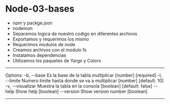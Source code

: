 # Node-03-bases

* npm y packge.json
* nodemon 
* Separamos logica de nuestro codigo en diferentes archivos
* Exportamos y requerimos los mismo
* Requerimos modulos de node
* Creamos archivos con el modulo fs
* Instalamos dependencias
* Utilizamos los paquetes de  Yargs y Colors

* * * 

Options:
  -b, --base        Es la base de la tabla multiplicar       [number] [required]
  -l, --limite      Numero limite hasta donde se va a multiplicar
                                                          [number] [default: 10]
  -v, --visualizar  Muestra la tabla en la consola    [boolean] [default: false]
      --help        Show help                                          [boolean]
      --version     Show version number                                [boolean]

* * *      
